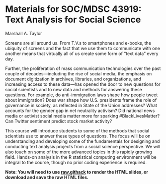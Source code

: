 Materials for SOC/MDSC 43919: Text Analysis for Social Science
================
Marshall A. Taylor

Screens are all around us. From T.V.s to smartphones and e-books, the ubiquity of screens and the fact that we use them to communicate with one another means that virtually all of us create some form of “text data” every day.

Further, the proliferation of mass communication technologies over the past couple of decades—including the rise of social media, the emphasis on document digitization in archives, libraries, and organizations, and increasing access to these data—has opened the door to new questions for social scientists and to new data and methods for answering these questions. For example, do anti-immigration laws shape how people tweet about immigration? Does war shape how U.S. presidents frame the role of governance in society, as reflected in State of the Union addresses? What accounts for the gender gap in net neutrality activism? Did national news media or activist social media matter more for sparking \#BlackLivesMatter? Can Twitter sentiment predict stock market activity?

This course will introduce students to some of the methods that social scientists use to answer these types of questions. The focus will be on understanding and developing some of the fundamentals for designing and conducting text analysis projects from a social science perspective. We will also touch on some of the more advanced topics in this rapidly growing field. Hands-on analysis in the R statistical computing environment will be integral to the course, though no prior coding experience is required.

**Note: You will need to use [raw.githack](https://raw.githack.com/) to render the HTML slides, or download and save the raw HTML files.**
